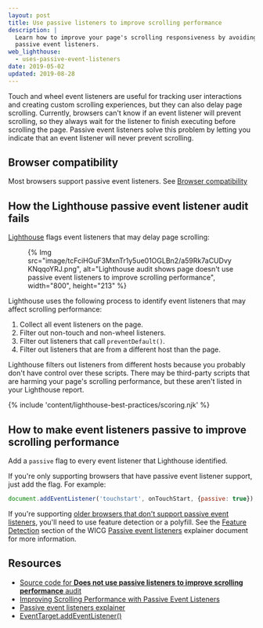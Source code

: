 ```yaml
---
layout: post
title: Use passive listeners to improve scrolling performance
description: |
  Learn how to improve your page's scrolling responsiveness by avoiding
  passive event listeners.
web_lighthouse:
  - uses-passive-event-listeners
date: 2019-05-02
updated: 2019-08-28
---
```


Touch and wheel event listeners are useful
for tracking user interactions and creating custom scrolling experiences,
but they can also delay page scrolling.
Currently, browsers can't know if an event listener will prevent scrolling,
so they always wait for the listener to finish executing before scrolling the page.
Passive event listeners solve this problem by letting you indicate
that an event listener will never prevent scrolling.

## Browser compatibility

Most browsers support passive event listeners. See
[Browser compatibility](https://developer.mozilla.org/docs/Web/API/EventTarget/addEventListener#Browser_compatibility)

## How the Lighthouse passive event listener audit fails

[Lighthouse](https://developers.google.com/web/tools/lighthouse/)
flags event listeners that may delay page scrolling:

<figure>
  {% Img src="image/tcFciHGuF3MxnTr1y5ue01OGLBn2/a59Rk7aCUDvyKNqqoYRJ.png", alt="Lighthouse audit shows page doesn't use passive event listeners to improve scrolling performance", width="800", height="213" %}
</figure>

Lighthouse uses the following process
to identify event listeners that may affect scrolling performance:

1. Collect all event listeners on the page.
2. Filter out non-touch and non-wheel listeners.
3. Filter out listeners that call `preventDefault()`.
4. Filter out listeners that are from a different host than the page.

Lighthouse filters out listeners from different hosts
because you probably don't have control over these scripts.
There may be third-party scripts that are harming your page's scrolling performance,
but these aren't listed in your Lighthouse report.

{% include 'content/lighthouse-best-practices/scoring.njk' %}

## How to make event listeners passive to improve scrolling performance

Add a `passive` flag to every event listener that Lighthouse identified.

If you're only supporting browsers that have passive event listener support,
just add the flag. For example:

```js
document.addEventListener('touchstart', onTouchStart, {passive: true});
```

If you're supporting [older browsers that don't support passive event listeners](https://developer.mozilla.org/docs/Web/API/EventTarget/addEventListener#Browser_compatibility),
you'll need to use feature detection or a polyfill. See the
[Feature Detection](https://github.com/WICG/EventListenerOptions/blob/gh-pages/explainer.md#feature-detection)
section of the WICG [Passive event listeners](https://github.com/WICG/EventListenerOptions/blob/gh-pages/explainer.md)
explainer document for more information.

## Resources

- [Source code for **Does not use passive listeners to improve scrolling performance** audit](https://github.com/GoogleChrome/lighthouse/blob/master/lighthouse-core/audits/dobetterweb/uses-passive-event-listeners.js)
- [Improving Scrolling Performance with Passive Event Listeners](https://developers.google.com/web/updates/2016/06/passive-event-listeners)
- [Passive event listeners explainer](https://github.com/WICG/EventListenerOptions/blob/gh-pages/explainer.md)
- [EventTarget.addEventListener()](https://developer.mozilla.org/docs/Web/API/EventTarget/addEventListener)

